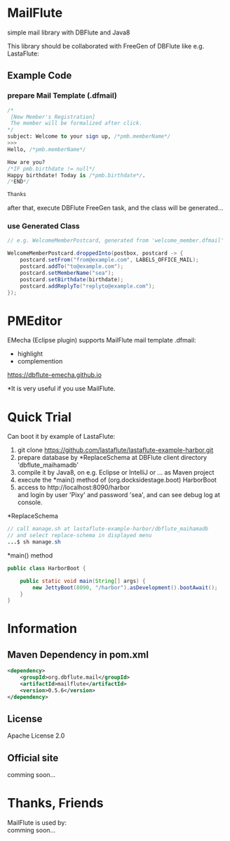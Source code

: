 MailFlute
=======================
simple mail library with DBFlute and Java8

This library should be collaborated with FreeGen of DBFlute
like e.g. LastaFlute:

## Example Code
### prepare Mail Template (.dfmail)
```sql
/*
 [New Member's Registration]
 The member will be formalized after click.
*/
subject: Welcome to your sign up, /*pmb.memberName*/
>>>
Hello, /*pmb.memberName*/

How are you?
/*IF pmb.birthdate != null*/
Happy birthdate! Today is /*pmb.birthdate*/.
/*END*/

Thanks
```

after that, execute DBFlute FreeGen task, and the class will be generated...

### use Generated Class
```java
// e.g. WelcomeMemberPostcard, generated from 'welcome_member.dfmail'

WelcomeMemberPostcard.droppedInto(postbox, postcard -> {
    postcard.setFrom("from@example.com", LABELS_OFFICE_MAIL);
    postcard.addTo("to@example.com");
    postcard.setMemberName("sea");
    postcard.setBirthdate(birthdate);
    postcard.addReplyTo("replyto@example.com");
});
```

# PMEditor
EMecha (Eclipse plugin) supports MailFlute mail template .dfmail:
- highlight
- complemention

https://dbflute-emecha.github.io

*It is very useful if you use MailFlute.

# Quick Trial
Can boot it by example of LastaFlute:

1. git clone https://github.com/lastaflute/lastaflute-example-harbor.git
2. prepare database by *ReplaceSchema at DBFlute client directory 'dbflute_maihamadb'  
3. compile it by Java8, on e.g. Eclipse or IntelliJ or ... as Maven project
4. execute the *main() method of (org.docksidestage.boot) HarborBoot
5. access to http://localhost:8090/harbor  
and login by user 'Pixy' and password 'sea', and can see debug log at console.

*ReplaceSchema
```java
// call manage.sh at lastaflute-example-harbor/dbflute_maihamadb
// and select replace-schema in displayed menu
...$ sh manage.sh
```

*main() method
```java
public class HarborBoot {

    public static void main(String[] args) {
        new JettyBoot(8090, "/harbor").asDevelopment().bootAwait();
    }
}
```

# Information
## Maven Dependency in pom.xml
```xml
<dependency>
    <groupId>org.dbflute.mail</groupId>
    <artifactId>mailflute</artifactId>
    <version>0.5.6</version>
</dependency>
```

## License
Apache License 2.0

## Official site
comming soon...

# Thanks, Friends
MailFlute is used by:  
comming soon...
